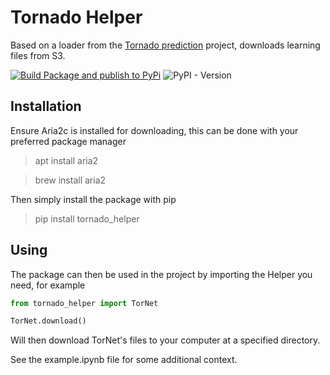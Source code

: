 # Tornado Helper 

Based on a loader from the [Tornado prediction](https://github.com/meyersa/tornado-prediction) project, downloads learning files from S3. 

[![Build Package and publish to PyPi](https://github.com/meyersa/tornado_helper/actions/workflows/ci.yml/badge.svg)](https://github.com/meyersa/tornado_helper/actions/workflows/ci.yml)&nbsp;![PyPI - Version](https://img.shields.io/pypi/v/tornado_helper)

## Installation 

Ensure Aria2c is installed for downloading, this can be done with your preferred package manager 

> apt install aria2 

> brew install aria2 

Then simply install the package with pip

> pip install tornado_helper 

## Using

The package can then be used in the project by importing the Helper you need, for example 

```python
from tornado_helper import TorNet

TorNet.download()
```

Will then download TorNet's files to your computer at a specified directory. 

See the example.ipynb file for some additional context.